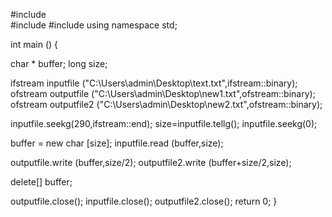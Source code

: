 #include <iostream>  
#include <fstream> 
#include <string>
using namespace std;

int main () {

char * buffer;
long size;

ifstream inputfile ("C:\\Users\\admin\\Desktop\\text.txt",ifstream::binary);
ofstream outputfile ("C:\\Users\\admin\\Desktop\\new1.txt",ofstream::binary);
ofstream outputfile2 ("C:\\Users\\admin\\Desktop\\new2.txt",ofstream::binary);

inputfile.seekg(290,ifstream::end);
size=inputfile.tellg();
inputfile.seekg(0);

buffer = new char [size];
inputfile.read (buffer,size);

outputfile.write (buffer,size/2);
outputfile2.write (buffer+size/2,size);

delete[] buffer;

outputfile.close();
inputfile.close();
outputfile2.close();
return 0;
}

